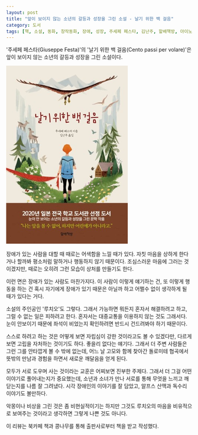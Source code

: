 ```yaml
---
layout: post
title: "앞이 보이지 않는 소년의 갈등과 성장을 그린 소설 - 날기 위한 백 걸음"
category: 도서
tags: [책, 소설, 동화, 창작동화, 장애, 성장, 주세페 페스타, 김난주, 할배책방, 아이노리, 북카페 책과 콩나무, 서평]
---
```


'주세페 페스타(Giuseppe Festa)'의
'날기 위한 백 걸음(Cento passi per volare)'은
앞이 보이지 않는 소년의 갈등과 성장을 그린 소설이다.

![표지](/images/book/cento-passi-per-volare-book-h480.jpg)

장애가 있는 사람을 대할 때 때로는 어색함을 느낄 때가 있다.
자칫 마음을 상하게 한다거나 할까봐 평소처럼 말하거나 행동하지 않기 때문이다.
조심스러운 마음에 그러는 것이겠지만,
때로는 오히려 그런 모습이 상처를 만들기도 한다.

이런 면은 장애가 있는 사람도 마찬가지다.
이 사람이 이렇게 얘기하는 건, 또 이렇게 행동을 하는 건
혹시 자기에게 장애가 있기 때문은 아닐까 하고
어쩔수 없이 생각하게 될 때가 있다는 거다.

소설의 주인공인 '루치오'도 그렇다.
그래서 가능하면 뭐든지 혼자서 해결하려고 하고,
그럴 수 없는 일은 피하려고 한다.
혼자서는 대중교통을 이용하지 않는 것도 그래서다.
눈이 안보이기 때문에 좌석이 비었는지 확인하려면 반드시 건드려봐야 하기 때문이다.

스스로 하려고 하는 것은 어떻게 보면 자립심이 강한 것이라고도 볼 수 있겠다만,
다르게 보면 고립을 자처하는 것이기도 하다.
좋을리 없다는 얘기다.
그래서 더 주변 사람들은 그런 그를 안타깝게 볼 수 밖에 없는데,
어느 날 고모와 함께 찾아간 돌로미테 협곡에서 뜻밖의 만남과 경험을 하면서
새로운 깨달음을 얻게 된다.

모두가 서로 도우며 사는 것이라는 교훈은 어찌보면 진부한 주제다.
그래서 더 그걸 어떤 이야기로 풀어내는지가 중요했는데,
소년과 소녀가 만나 서로를 통해 무엇을 느끼고 깨닫는지를 나름 잘 그려냈다.
시각 장애인의 이야기를 잘 담았고,
알프스 산맥과 독수리 이야기도 볼만하다.

악몽이나 비상을 그린 것은 좀 비현실적이기는 하지만
그것도 루치오의 마음을 비유적으로 보여주는 것이라고 생각하면
그렇게 나쁜 것도 아니다.



<div class="im im-info">
이 리뷰는 북카페 책과 콩나무를 통해 출판사로부터 책을 받고 작성했다.
</div>
